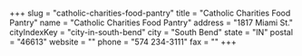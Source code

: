 +++
slug = "catholic-charities-food-pantry"
title = "Catholic Charities Food Pantry"
name = "Catholic Charities Food Pantry"
address = "1817 Miami St."
cityIndexKey = "city-in-south-bend"
city = "South Bend"
state = "IN"
postal = "46613"
website = ""
phone = "574 234-3111"
fax = ""
+++
